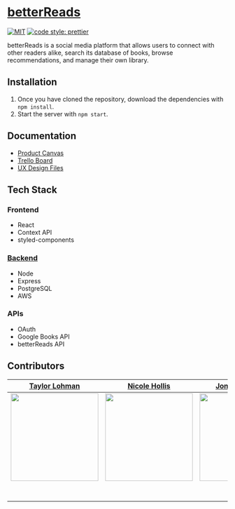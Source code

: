 # [betterReads](https://github.com/Lambda-School-Labs/betterreads-frontend)
[![MIT](https://img.shields.io/packagist/l/doctrine/orm.svg)](./license)
[![code style: prettier](https://img.shields.io/badge/code_style-prettier-ff69b4.svg?style=flat)](https://github.com/prettier/prettier)

betterReads is a social media platform that allows users to connect with other readers alike, search its database of books, browse recommendations, and manage their own library.
## Installation
1. Once you have cloned the repository, download the dependencies with `npm install`.
2. Start the server with `npm start`.
## Documentation
- [Product Canvas](https://www.notion.so/Better-Reads-66b5ba5a4c7e4036ab786e10b8c2de4d)
- [Trello Board](https://trello.com)
- [UX Design Files](https://figma.com)
## Tech Stack
### Frontend
- React
- Context API
- styled-components
### [Backend](https://github.com/Lambda-School-Labs/betterreads-backend)
- Node
- Express
- PostgreSQL
- AWS
### APIs
- OAuth
- Google Books API
- betterReads API
## Contributors
|                                     [Taylor Lohman](https://github.com/tclohm)                                      |                                      [Nicole Hollis](http://www.github.com/beautytechy)                                      |                                    [Jonah Aitchison](https://github.com/MarFan)                                     |                                     [Michael Levick](https://github.com/mdlevick)                                      |                                     [Miguel Nicolas](https://github.com/miugel)                                      |                                     [Aasa Christian](https://github.com/AasaChristian)                                      |
| :-----------------------------------------------------------------------------------------------------------------: | :--------------------------------------------------------------------------------------------------------------------------: | :-----------------------------------------------------------------------------------------------------------------: | :--------------------------------------------------------------------------------------------------------------------: | :------------------------------------------------------------------------------------------------------------------: | :-------------------------------------------------------------------------------------------------------------------------: |
| [<img src="https://avatars3.githubusercontent.com/u/2380963?s=460&v=4" width = "200" />](https://github.com/tclohm) | [<img src="https://avatars3.githubusercontent.com/u/33879592?s=460&v=4" width = "200" />](http://www.github.com/beautytechy) | [<img src="https://avatars0.githubusercontent.com/u/1047305?s=460&v=4" width = "200" />](https://github.com/MarFan) | [<img src="https://avatars1.githubusercontent.com/u/49565144?s=460&v=4" width = "200" />](https://github.com/mdlevick) | [<img src="https://avatars0.githubusercontent.com/u/32444146?s=460&v=4" width = "200" />](https://github.com/miugel) | [<img src="https://avatars3.githubusercontent.com/u/54903068?s=460&v=4" width = "200" />](https://github.com/AasaChristian) |
|                 [<img src="https://github.com/favicon.ico" width="15"> ](https://github.com/tclohm)                 |                 [<img src="https://github.com/favicon.ico" width="15"> ](http://www.github.com/beautytechy)                  |                 [<img src="https://github.com/favicon.ico" width="15"> ](https://github.com/MarFan)                 |                 [<img src="https://github.com/favicon.ico" width="15"> ](https://github.com/mdlevick)                  |                 [<img src="https://github.com/favicon.ico" width="15"> ](https://github.com/miugel)                  |                 [<img src="https://github.com/favicon.ico" width="15"> ](https://github.com/AasaChristian)                  |
|    [ <img src="https://static.licdn.com/sc/h/al2o9zrvru7aqj8e1x2rzsrca" width="15"> ](https://www.linkedin.com/)    |        [ <img src="https://static.licdn.com/sc/h/al2o9zrvru7aqj8e1x2rzsrca" width="15"> ](https://www.linkedin.com/in/beautytechy/)         |    [ <img src="https://static.licdn.com/sc/h/al2o9zrvru7aqj8e1x2rzsrca" width="15"> ](https://www.linkedin.com/in/jonah-aitchison/)    |     [ <img src="https://static.licdn.com/sc/h/al2o9zrvru7aqj8e1x2rzsrca" width="15"> ](https://www.linkedin.com/in/michael-david-levick-jr-81b4a0115/)      |    [ <img src="https://static.licdn.com/sc/h/al2o9zrvru7aqj8e1x2rzsrca" width="15"> ](https://www.linkedin.com/)     |        [ <img src="https://static.licdn.com/sc/h/al2o9zrvru7aqj8e1x2rzsrca" width="15"> ](https://www.linkedin.com/)        |
